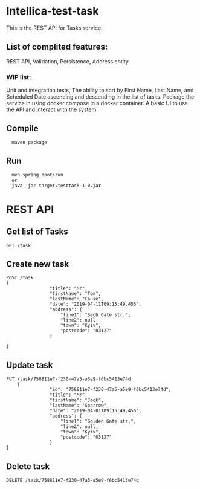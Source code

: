 # Intellica-test-task
This is the REST API for Tasks service.
## List of complited features:
  REST API, Validation, Persistence, Address entity.

### WIP list:
  Unit and integration tests, The ability to sort by First Name, Last Name, and Scheduled Date ascending and descending in the list of tasks. Package the service in using docker compose in a docker container.  A basic UI to use the API and interact with the system 

## Compile
```
  maven package
```  
## Run
```
  mvn spring-boot:run
  or
  java -jar target\testtask-1.0.jar
```  

# REST API

## Get list of Tasks
```
GET /task
```
## Create new task
```
POST /task
{
				"title": "Mr",
                "firstName": "Tom",
                "lastName": "Cause",
                "date": "2019-04-11T09:15:49.455",
                "address": {
                    "line1": "Sech Gate str.",
                    "line2": null,
                    "town": "Kyiv",
                    "postcode": "03127"
                }
	
}
```
## Update task
```
PUT /task/758811e7-f230-47a5-a5e9-f6bc5413e74d
	{
                "id": "758811e7-f230-47a5-a5e9-f6bc5413e74d",
                "title": "Mr",
                "firstName": "Jack",
                "lastName": "Sparrow",
                "date": "2019-04-01T09:15:49.455",
                "address": {
                    "line1": "Golden Gate str.",
                    "line2": null,
                    "town": "Kyiv",
                    "postcode": "03127"
                }
}
```
## Delete task
```
DELETE /task/758811e7-f230-47a5-a5e9-f6bc5413e74d
```
